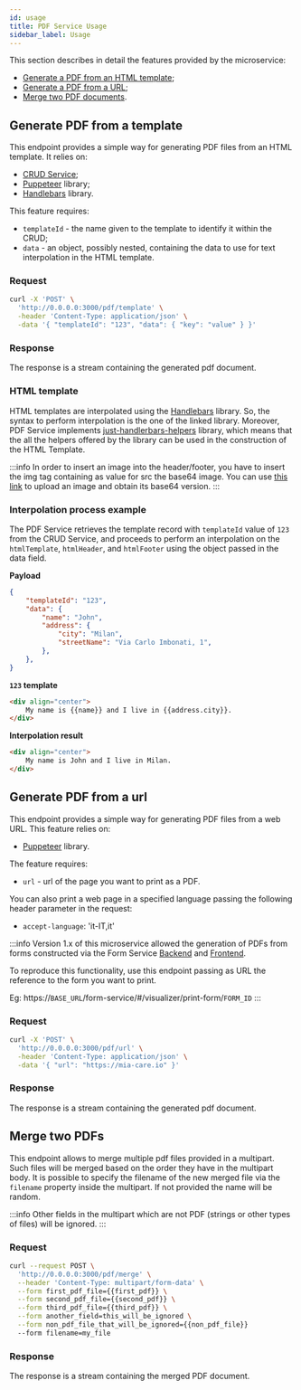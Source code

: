```yaml
---
id: usage
title: PDF Service Usage
sidebar_label: Usage
---
```


<!--
WARNING: this file was automatically generated by Mia-Platform Doc Aggregator.
DO NOT MODIFY IT BY HAND.
Instead, modify the source file and run the aggregator to regenerate this file.
-->

This section describes in detail the features provided by the microservice:
- [Generate a PDF from an HTML template](#generate-pdf-from-an-template);
- [Generate a PDF from a URL](#generate-pdf-from-a-url);
- [Merge two PDF documents](#merge-two-pdfs).

## Generate PDF from a template
This endpoint provides a simple way for generating PDF files from an HTML template. It relies on:
- [CRUD Service](../crud-service/overview_and_usage);
- [Puppeteer](https://github.com/GoogleChrome/puppeteer) library;
- [Handlebars](https://github.com/wycats/handlebars.js/) library.

This feature requires:
- `templateId` - the name given to the template to identify it within the CRUD;
- `data` - an object, possibly nested, containing the data to use for text interpolation in the HTML template.

### Request
```bash
curl -X 'POST' \
  'http://0.0.0.0:3000/pdf/template' \
  -header 'Content-Type: application/json' \
  -data '{ "templateId": "123", "data": { "key": "value" } }'
```

### Response
The response is a stream containing the generated pdf document.

### HTML template
HTML templates are interpolated using the [Handlebars](https://github.com/wycats/handlebars.js/) library. So, the syntax to perform interpolation is the one of the linked library. Moreover, PDF Service implements [just-handlerbars-helpers](https://github.com/leapfrogtechnology/just-handlebars-helpers) library, which means that the all the helpers offered by the library can be used in the construction of the HTML Template.

:::info
In order to insert an image into the header/footer, you have to insert the img tag containing as value for src the base64 image.
You can use [this link](https://codebeautify.org/image-to-base64-converter) to upload an image and obtain its base64 version.
:::

### Interpolation process example

The PDF Service retrieves the template record with `templateId` value of `123` from the CRUD Service, and proceeds to perform an interpolation on the `htmlTemplate`, `htmlHeader`, and `htmlFooter` using the object passed in the data field.

**Payload**
```json
{
    "templateId": "123",
    "data": {
        "name": "John",
        "address": {
            "city": "Milan",
            "streetName": "Via Carlo Imbonati, 1",
        },
    },
}
```

**`123` template** 
```html
<div align="center">
    My name is {{name}} and I live in {{address.city}}.
</div>
```

**Interpolation result**
```html
<div align="center">
    My name is John and I live in Milan.
</div>
```

## Generate PDF from a url
This endpoint provides a simple way for generating PDF files from a web URL. This feature relies on:
- [Puppeteer](https://github.com/GoogleChrome/puppeteer) library.

The feature requires:
- `url` - url of the page you want to print as a PDF.

You can also print a web page in a specified language passing the following header parameter in the request:
- `accept-language`: 'it-IT,it'

:::info
Version 1.x of this microservice allowed the generation of PDFs from forms constructed via the Form Service [Backend](../form-service-backend/overview) and [Frontend](../form-service-frontend/configuration).

To reproduce this functionality, use this endpoint passing as URL the reference to the form you want to print.  

Eg: https://`BASE_URL`/form-service/#/visualizer/print-form/`FORM_ID`
:::

### Request
```bash
curl -X 'POST' \
  'http://0.0.0.0:3000/pdf/url' \
  -header 'Content-Type: application/json' \
  -data '{ "url": "https://mia-care.io" }'
```

### Response
The response is a stream containing the generated pdf document.

## Merge two PDFs

This endpoint allows to merge multiple pdf files provided in a multipart. Such files will be merged based on the order they have in the multipart body.
It is possible to specify the filename of the new merged file via the `filename` property inside the multipart. If not provided the name will be random.

:::info
Other fields in the multipart which are not PDF (strings or other types of files) will be ignored.
:::

### Request
```bash
curl --request POST \
  'http://0.0.0.0:3000/pdf/merge' \
  --header 'Content-Type: multipart/form-data' \
  --form first_pdf_file={{first_pdf}} \
  --form second_pdf_file={{second_pdf}} \
  --form third_pdf_file={{third_pdf}} \
  --form another_field=this_will_be_ignored \
  --form non_pdf_file_that_will_be_ignored={{non_pdf_file}}
  --form filename=my_file
```

### Response
The response is a stream containing the merged PDF document.
